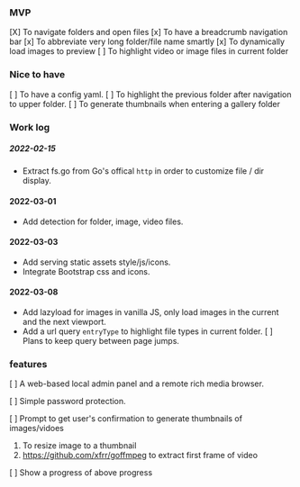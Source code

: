 ### MVP

[X] To navigate folders and open files
[x] To have a breadcrumb navigation bar
[x] To abbreviate very long folder/file name smartly
[x] To dynamically load images to preview 
[ ] To highlight video or image files in current folder

### Nice to have
[ ] To have a config yaml.
[ ] To highlight the previous folder after navigation to upper folder. 
[ ] To generate thumbnails when entering a gallery folder

### Work log

##### 2022-02-15

- Extract fs.go from Go's offical `http` in order to customize file / dir display.

#### 2022-03-01

- Add detection for folder, image, video files.

#### 2022-03-03

- Add serving static assets style/js/icons.
- Integrate Bootstrap css and icons.

#### 2022-03-08

- Add lazyload for images in vanilla JS, only load images in the current and the next viewport. 
- Add a url query `entryType` to highlight file types in current folder.
[ ] Plans to keep query between page jumps.

### features

[ ] A web-based local admin panel and a remote rich media browser.

[ ] Simple password protection.

[ ] Prompt to get user's confirmation to generate thumbnails of images/vidoes
1. To resize image to a thumbnail
1. https://github.com/xfrr/goffmpeg to extract first frame of video

[ ] Show a progress of above progress